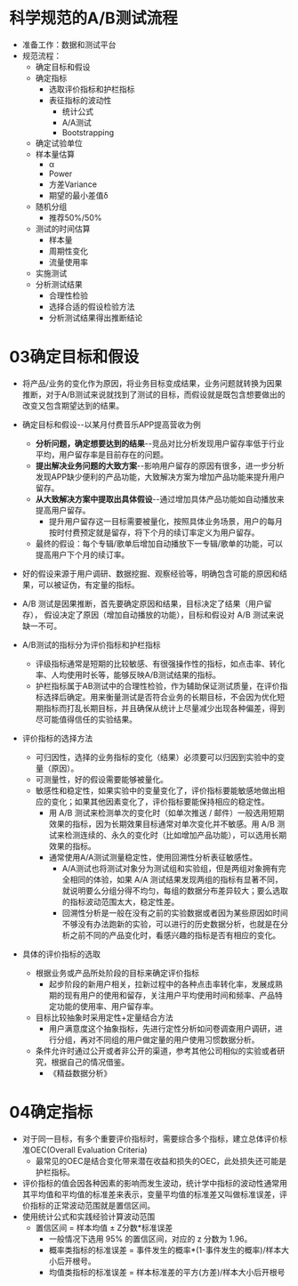 # 科学规范的A/B测试流程

* 准备工作：数据和测试平台
* 规范流程：
  * 确定目标和假设
  * 确定指标
    * 选取评价指标和护栏指标
    * 表征指标的波动性
      * 统计公式
      * A/A测试
      * Bootstrapping
  * 确定试验单位
  * 样本量估算
    * α
    * Power
    * 方差Variance
    * 期望的最小差值δ
  * 随机分组
    * 推荐50%/50%
  * 测试的时间估算
    * 样本量
    * 周期性变化
    * 流量使用率
  * 实施测试
  * 分析测试结果
    * 合理性检验
    * 选择合适的假设检验方法
    * 分析测试结果得出推断结论

# 03确定目标和假设

* 将产品/业务的变化作为原因，将业务目标变成结果，业务问题就转换为因果推断，对于A/B测试来说就找到了测试的目标，而假设就是既包含想要做出的改变又包含期望达到的结果。

* 确定目标和假设--以某月付费音乐APP提高营收为例
  * **分析问题，确定想要达到的结果**--竞品对比分析发现用户留存率低于行业平均，用户留存率是目前存在的问题。
  * **提出解决业务问题的大致方案**--影响用户留存的原因有很多，进一步分析发现APP缺少便利的产品功能，大致解决方案为增加产品功能来提升用户留存。
  * **从大致解决方案中提取出具体假设**--通过增加具体产品功能如自动播放来提高用户留存。
    * 提升用户留存这一目标需要被量化，按照具体业务场景，用户的每月按时付费预定就是留存，将下个月的续订率定义为用户留存。
  * 最终的假设：每个专辑/歌单后增加自动播放下一专辑/歌单的功能，可以提高用户下个月的续订率。
* 好的假设来源于用户调研、数据挖掘、观察经验等，明确包含可能的原因和结果，可以被证伪，有定量的指标。
* A/B 测试是因果推断，首先要确定原因和结果，目标决定了结果（用户留存）， 假设决定了原因（增加自动播放的功能），目标和假设对 A/B 测试来说缺一不可。
* A/B测试的指标分为评价指标和护栏指标
  * 评级指标通常是短期的比较敏感、有很强操作性的指标，如点击率、转化率、人均使用时长等，能够反映A/B测试结果的指标。
  * 护栏指标属于AB测试中的合理性检验，作为辅助保证测试质量，在评价指标选择后确定。用来衡量测试是否符合业务的长期目标，不会因为优化短期指标而打乱长期目标，并且确保从统计上尽量减少出现各种偏差，得到尽可能值得信任的实验结果。
* 评价指标的选择方法
  * 可归因性，选择的业务指标的变化（结果）必须要可以归因到实验中的变量（原因）。
  * 可测量性，好的假设需要能够被量化。
  * 敏感性和稳定性，如果实验中的变量变化了，评价指标要能敏感地做出相应的变化；如果其他因素变化了，评价指标要能保持相应的稳定性。
    * 用 A/B 测试来检测单次的变化时（如单次推送 / 邮件）一般选用短期效果的指标，因为长期效果目标通常对单次变化并不敏感。用 A/B 测试来检测连续的、永久的变化时（比如增加产品功能），可以选用长期效果的指标。
    * 通常使用A/A测试测量稳定性，使用回溯性分析表征敏感性。
      * A/A测试也将测试对象分为测试组和实验组，但是两组对象拥有完全相同的体验，如果 A/A 测试结果发现两组的指标有显著不同，就说明要么分组分得不均匀，每组的数据分布差异较大；要么选取的指标波动范围太大，稳定性差。
      * 回溯性分析是一般在没有之前的实验数据或者因为某些原因如时间不够没有办法跑新的实验，可以进行的历史数据分析，也就是在分析之前不同的产品变化时，看感兴趣的指标是否有相应的变化。
* 具体的评价指标的选取
  * 根据业务或产品所处阶段的目标来确定评价指标
    * 起步阶段的新用户相关，拉新过程中的各种点击率转化率，发展成熟期的现有用户的使用和留存，关注用户平均使用时间和频率、产品特定功能的使用率、用户留存率。
  * 目标比较抽象时采用定性+定量结合方法
    * 用户满意度这个抽象指标，先进行定性分析如问卷调查用户调研，进行分组，再对不同组的用户做定量的用户使用习惯数据分析。
  * 条件允许时通过公开或者非公开的渠道，参考其他公司相似的实验或者研究，根据自己的情况借鉴。
    * 《精益数据分析》

# 04确定指标

* 对于同一目标，有多个重要评价指标时，需要综合多个指标，建立总体评价标准OEC(Overall Evaluation Criteria)
  * 最常见的OEC是结合变化带来潜在收益和损失的OEC，此处损失还可能是护栏指标。
* 评价指标的值会因各种因素的影响而发生波动，统计学中指标的波动性通常用其平均值和平均值的标准差来表示，变量平均值的标准差又叫做标准误差，评价指标的正常波动范围就是置信区间。
* 使用统计公式和实践经验计算波动范围
  * 置信区间 = 样本均值 ± Z分数*标准误差
    * 一般情况下选用 95% 的置信区间，对应的 z 分数为 1.96。
    * 概率类指标的标准误差 = 事件发生的概率*(1-事件发生的概率)/样本大小后开根号。
    * 均值类指标的标准误差 = 样本标准差的平方(方差)/样本大小后开根号 